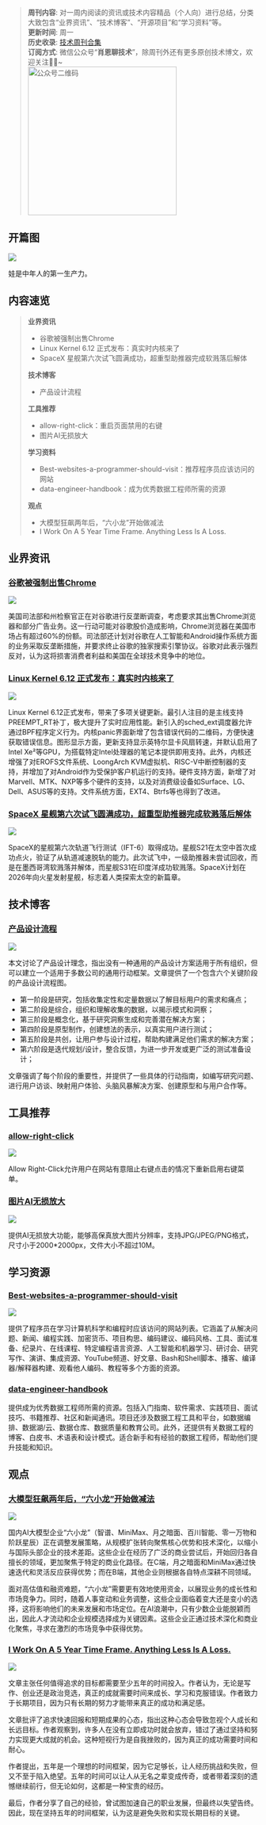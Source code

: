> **周刊内容**: 对一周内阅读的资讯或技术内容精品（个人向）进行总结，分类大致包含“业界资讯”、“技术博客”、“开源项目”和“学习资料”等。<br>
> **更新时间**: 周一<br>
> **历史收录**: [技术周刊合集](https://mp.weixin.qq.com/mp/appmsgalbum?__biz=MzkwODY0ODQzOQ==&action=getalbum&album_id=3492416248238096386#wechat_redirect) <br>
> **订阅方式**: 微信公众号“**肖恩聊技术**”，除周刊外还有更多原创技术博文，欢迎关注👏🏻~<br>
> <img src="https://cdn.jsdelivr.net/gh/Xiaoxie1994/images/images/20241103221454.png" alt="公众号二维码" width="300">

## 开篇图

![](https://cdn.jsdelivr.net/gh/Xiaoxie1994/images/images/202411250114961.png)

娃是中年人的第一生产力。
## 内容速览
> **业界资讯**
> - 谷歌被强制出售Chrome
> - Linux Kernel 6.12 正式发布：真实时内核来了
> - SpaceX 星舰第六次试飞圆满成功，超重型助推器完成软溅落后解体
>
> **技术博客**
> - 产品设计流程
> 
> **工具推荐**
> - allow-right-click：重启页面禁用的右键
> - 图片AI无损放大
> 
>**学习资料**
> - Best-websites-a-programmer-should-visit：推荐程序员应该访问的网站
> - data-engineer-handbook：成为优秀数据工程师所需的资源
> 
> **观点**
> - 大模型狂飙两年后，“六小龙”开始做减法
> - I Work On A 5 Year Time Frame. Anything Less Is A Loss.
## 业界资讯
### [谷歌被强制出售Chrome](https://mp.weixin.qq.com/s/B2QocjgMYVul05I8Jc57Og)

![](https://cdn.jsdelivr.net/gh/Xiaoxie1994/images/images/202411242352381.png)

美国司法部和州检察官正在对谷歌进行反垄断调查，考虑要求其出售Chrome浏览器和部分广告业务。这一行动可能对谷歌股价造成影响，Chrome浏览器在美国市场占有超过60%的份额。司法部还计划对谷歌在人工智能和Android操作系统方面的业务采取反垄断措施，并要求终止谷歌的独家搜索引擎协议。谷歌对此表示强烈反对，认为这将损害消费者利益和美国在全球技术竞争中的地位。
### [Linux Kernel 6.12 正式发布：真实时内核来了](https://www.oschina.net/news/320900/linux-kernel-6-12-released)

![](https://cdn.jsdelivr.net/gh/Xiaoxie1994/images/images/202411242352568.png)

Linux Kernel 6.12正式发布，带来了多项关键更新。最引人注目的是主线支持PREEMPT_RT补丁，极大提升了实时应用性能。新引入的sched_ext调度器允许通过BPF程序定义行为。内核panic界面新增了包含错误代码的二维码，方便快速获取错误信息。图形显示方面，更新支持显示英特尔显卡风扇转速，并默认启用了Intel Xe²等GPU，为搭载特定Intel处理器的笔记本提供即用支持。此外，内核还增强了对EROFS文件系统、LoongArch KVM虚拟机、RISC-V中断控制器的支持，并增加了对Android作为受保护客户机运行的支持。硬件支持方面，新增了对Marvell、MTK、NXP等多个硬件的支持，以及对消费级设备如Surface、LG、Dell、ASUS等的支持。文件系统方面，EXT4、Btrfs等也得到了改进。

### [SpaceX 星舰第六次试飞圆满成功，超重型助推器完成软溅落后解体](https://www.ithome.com/0/811/766.htm)

![](https://cdn.jsdelivr.net/gh/Xiaoxie1994/images/images/202411242350486.png)

SpaceX的星舰第六次轨道飞行测试（IFT-6）取得成功。星舰S21在太空中首次成功点火，验证了从轨道减速脱轨的能力。此次试飞中，一级助推器未尝试回收，而是在墨西哥湾软溅落并解体，而星舰S31在印度洋成功软溅落。SpaceX计划在2026年向火星发射星舰，标志着人类探索太空的新篇章。
## 技术博客
 ### [产品设计流程](https://uxplanet.org/product-design-process-e25d5b31c581)

![](https://cdn.jsdelivr.net/gh/Xiaoxie1994/images/images/202411250056082.png)

本文讨论了产品设计理念，指出没有一种通用的产品设计方案适用于所有组织，但可以建立一个适用于多数公司的通用行动框架。文章提供了一个包含六个关键阶段的产品设计流程图。

- 第一阶段是研究，包括收集定性和定量数据以了解目标用户的需求和痛点；
- 第二阶段是综合，组织和理解收集的数据，以揭示模式和洞察；
- 第三阶段是概念化，基于研究洞察生成和完善潜在解决方案；
- 第四阶段是原型制作，创建想法的表示，以真实用户进行测试；
- 第五阶段是共创，让用户参与设计过程，帮助构建满足他们需求的解决方案；
- 第六阶段是迭代规划/设计，整合反馈，为进一步开发或更广泛的测试准备设计；

文章强调了每个阶段的重要性，并提供了一些具体的行动指南，如编写研究问题、进行用户访谈、映射用户体验、头脑风暴解决方案、创建原型和与用户合作等。
## 工具推荐
### [allow-right-click](https://github.com/lunu-bounir/allow-right-click)

![](https://cdn.jsdelivr.net/gh/Xiaoxie1994/images/images/202411250038581.png)

Allow Right-Click允许用户在网站有意阻止右键点击的情况下重新启用右键菜单。

### [图片AI无损放大](https://www.meijian.com/mj-box/ai-pic-zoom-intro)

![](https://cdn.jsdelivr.net/gh/Xiaoxie1994/images/images/202411250042655.png)

提供AI无损放大功能，能够高保真放大图片分辨率，支持JPG/JPEG/PNG格式，尺寸小于2000*2000px，文件大小不超过10M。
## 学习资源
### [Best-websites-a-programmer-should-visit](https://github.com/sdmg15/Best-websites-a-programmer-should-visit)

![](https://cdn.jsdelivr.net/gh/Xiaoxie1994/images/images/202411250028141.png)

提供了程序员在学习计算机科学和编程时应该访问的网站列表。它涵盖了从解决问题、新闻、编程实践、加密货币、项目构思、编码建议、编码风格、工具、面试准备、纪录片、在线课程、特定编程语言资源、人工智能和机器学习、研讨会、研究写作、演讲、集成资源、YouTube频道、好文章、Bash和Shell脚本、播客、编译器/解释器构建、观看他人编码、教程等多个方面的资源。
### [data-engineer-handbook](https://github.com/DataExpert-io/data-engineer-handbook)

提供成为优秀数据工程师所需的资源。包括入门指南、软件需求、实践项目、面试技巧、书籍推荐、社区和新闻通讯。项目还涉及数据工程工具和平台，如数据编排、数据湖/云、数据仓库、数据质量和教育公司。此外，还提供有关数据工程的博客、白皮书、术语表和设计模式。适合新手和有经验的数据工程师，帮助他们提升技能和知识。
## 观点
### [大模型狂飙两年后，“六小龙”开始做减法](https://36kr.com/p/3042747744009984)

![](https://cdn.jsdelivr.net/gh/Xiaoxie1994/images/images/202411242354148.png)

国内AI大模型企业“六小龙”（智谱、MiniMax、月之暗面、百川智能、零一万物和阶跃星辰）正在调整发展策略，从规模扩张转向聚焦核心优势和技术深化，以缩小与国际头部企业的技术差距。这些企业在经历了广泛的商业尝试后，开始回归各自擅长的领域，更加聚焦于特定的商业化路径。在C端，月之暗面和MiniMax通过快速迭代和灵活反应获得优势；而在B端，其他企业则根据各自特点深耕不同领域。

面对高估值和融资难题，“六小龙”需要更有效地使用资金，以展现业务的成长性和市场竞争力。同时，随着人事变动和业务调整，这些企业面临着变大还是变小的选择，这将影响他们的未来发展和市场定位。在AI浪潮中，只有少数企业能脱颖而出，因此人才流动和企业规模选择成为关键因素。这些企业正通过技术深化和商业化聚焦，寻求在激烈的市场竞争中获得优势。
### [I Work On A 5 Year Time Frame. Anything Less Is A Loss.](https://www.joanwestenberg.com/i-work-on-a-5-year-time-frame-anything-less-is-a-loss/)

![](https://cdn.jsdelivr.net/gh/Xiaoxie1994/images/images/202411250040797.png)

文章主张任何值得追求的目标都需要至少五年的时间投入。作者认为，无论是写作、创业还是政治竞选，真正的成就需要时间来成长、学习和克服错误。作者致力于长期项目，因为只有长期的努力才能带来真正的成功和满足感。

文章批评了追求快速回报和短期成果的心态，指出这种心态会导致忽视个人成长和长远目标。作者观察到，许多人在没有立即成功时就会放弃，错过了通过坚持和努力实现更大成就的机会。这种短视行为是自我挫败的，因为真正的成功需要时间和耐心。

作者提出，五年是一个理想的时间框架，因为它足够长，让人经历挑战和失败，但又不至于陷入绝望。五年的时间可以让人从无名之辈变成传奇，或者带着深刻的遗憾继续前行，但无论如何，这都是一种宝贵的经历。

最后，作者分享了自己的经验，曾试图加速自己的职业发展，但最终以失望告终。因此，现在坚持五年的时间框架，认为这是避免失败和实现长期目标的关键。